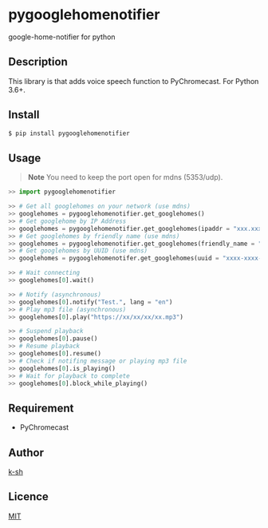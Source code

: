 # pygooglehomenotifier

google-home-notifier for python

## Description

This library is that adds voice speech function to PyChromecast. For Python 3.6+.

## Install

```bash
$ pip install pygooglehomenotifier
```

## Usage
    
> **Note**  You need to keep the port open for mdns (5353/udp).

```python
>> import pygooglehomenotifier

>> # Get all googlehomes on your network (use mdns)
>> googlehomes = pygooglehomenotifier.get_googlehomes()
>> # Get googlehome by IP Address
>> googlehomes = pygooglehomenotifier.get_googlehomes(ipaddr = "xxx.xxx.xxx.xxx")
>> # Get googlehomes by friendly name (use mdns)
>> googlehomes = pygooglehomenotifier.get_googlehomes(friendly_name = "xxxxxxx")
>> # Get googlehomes by UUID (use mdns)
>> googlehomes = pygooglehomenotifer.get_googlehomes(uuid = "xxxx-xxxx-xxxx-xxxx")

>> # Wait connecting
>> googlehomes[0].wait()

>> # Notify (asynchronous)
>> googlehomes[0].notify("Test.", lang = "en")
>> # Play mp3 file (asynchronous)
>> googlehomes[0].play("https://xx/xx/xx/xx.mp3")

>> # Suspend playback
>> googlehomes[0].pause()
>> # Resume playback
>> googlehomes[0].resume()
>> # Check if notifing message or playing mp3 file
>> googlehomes[0].is_playing()
>> # Wait for playback to complete
>> googlehomes[0].block_while_playing()
```

## Requirement

- PyChromecast

## Author

[k-sh](https://github.com/k-sh)

## Licence

[MIT](https://github.com/k-sh/pygooglehomenotifier/blob/main/LICENSE)

